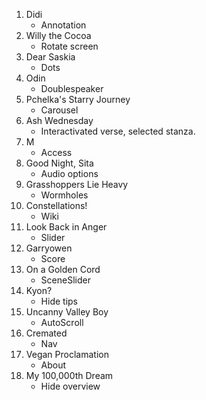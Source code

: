 1. Didi
    * Annotation
2. Willy the Cocoa
    * Rotate screen
3. Dear Saskia
    * Dots
4. Odin
    * Doublespeaker
5. Pchelka's Starry Journey
    * Carousel
6. Ash Wednesday
    * Interactivated verse, selected stanza.
7. M
    * Access
8. Good Night, Sita
    * Audio options
9. Grasshoppers Lie Heavy
    * Wormholes
10. Constellations!
    * Wiki
11. Look Back in Anger
    * Slider
12. Garryowen
    * Score
13. On a Golden Cord
    * SceneSlider
14. Kyon?
    * Hide tips
15. Uncanny Valley Boy
    * AutoScroll
16. Cremated
    * Nav
17. Vegan Proclamation
    * About
18. My 100,000th Dream
    * Hide overview
